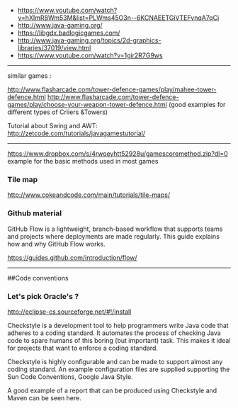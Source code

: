 * https://www.youtube.com/watch?v=hXImR8Wm53M&list=PLWms45O3n--6KCNAEETGiVTEFvnqA7qCi
* http://www.java-gaming.org/
* https://libgdx.badlogicgames.com/
* http://www.java-gaming.org/topics/2d-graphics-libraries/37019/view.html
* https://www.youtube.com/watch?v=1gir2R7G9ws



---------------------------------------------------------------------------------------
similar games :

http://www.flasharcade.com/tower-defence-games/play/mahee-tower-defence.html
http://www.flasharcade.com/tower-defence-games/play/choose-your-weapon-tower-defence.html (good examples for different types of Criiers  &Towers)


Tutorial about Swing and AWT:
http://zetcode.com/tutorials/javagamestutorial/

------------------------------------------------------------------------------------------
https://www.dropbox.com/s/4rwoeyhtt52928u/gamescoremethod.zip?dl=0                 example for the basic methods used in most games
### Tile map
http://www.cokeandcode.com/main/tutorials/tile-maps/

### Github material
GitHub Flow is a lightweight, branch-based workflow that supports teams and projects where deployments are made regularly. This guide explains how and why GitHub Flow works.

https://guides.github.com/introduction/flow/

----
##Code conventions
### Let's pick Oracle's ?
http://eclipse-cs.sourceforge.net/#!/install

Checkstyle is a development tool to help programmers write Java code that adheres to a coding standard. It automates the process of checking Java code to spare humans of this boring (but important) task. This makes it ideal for projects that want to enforce a coding standard.

Checkstyle is highly configurable and can be made to support almost any coding standard. An example configuration files are supplied supporting the Sun Code Conventions, Google Java Style.

A good example of a report that can be produced using Checkstyle and Maven can be seen here.

